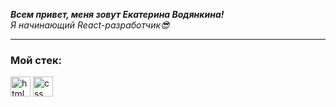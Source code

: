 ___Всем привет, меня зовут Екатерина Водянкина!___
<br>
_Я начинающий React-разработчик😎_

***

### Мой стeк:

<img  alt="html" width="32px" src="https://user-images.githubusercontent.com/100767361/192206038-2b194ea8-765f-452b-869d-5d046e7c44ca.png">
<img alt="css" width="32px" src="https://user-images.githubusercontent.com/100767361/192206269-7955722a-8f0e-46b4-80ef-73dd9e804d19.png">


